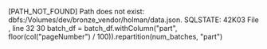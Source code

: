 [PATH_NOT_FOUND] Path does not exist: dbfs:/Volumes/dev/bronze_vendor/holman/data.json. SQLSTATE: 42K03
File <command-2638019235405315>, line 32
     30 batch_df = batch_df.withColumn("part", floor(col("pageNumber") / 100)).repartition(num_batches, "part")
